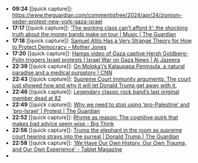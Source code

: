 - **09:24** [[quick capture]]:  https://www.theguardian.com/commentisfree/2024/apr/24/zionism-seder-protest-new-york-gaza-israel
- **17:17** [[quick capture]]:  [‘The working class can’t afford it’: the shocking truth about the money bands make on tour | Music | The Guardian](https://www.theguardian.com/music/2024/apr/25/shocking-truth-money-bands-make-on-tour-taylor-swift)
- **17:18** [[quick capture]]:  [Samuel Alito Has a Very Strange Theory for How to Protect Democracy – Mother Jones](https://www.motherjones.com/politics/2024/04/samuel-alito-supreme-court-trump-immunity/)
- **17:20** [[quick capture]]:  [Hamas video of Gaza captive Hersh Goldberg-Polin triggers Israel protests | Israel War on Gaza News | Al Jazeera](https://www.aljazeera.com/news/2024/4/25/hamas-video-of-gaza-captive-hersh-goldberg-polin-triggers-israel-protests)
- **22:39** [[quick capture]]:  [On Molokaʻi’s Kalaupapa Peninsula, a natural paradise and a medical purgatory | CNN](https://www.cnn.com/travel/kalaupapa-national-historical-park-hawaii/index.html)
- **22:43** [[quick capture]]:  [Supreme Court immunity arguments: The court just showed how and why it will let Donald Trump get away with it.](https://slate.com/news-and-politics/2024/04/supreme-court-immunity-arguments-which-way-now.html)
- **22:46** [[quick capture]]:  [Legendary classic rock band’s last original member dead at 82](https://www.nj.com/entertainment/2024/04/legendary-classic-rock-bands-last-original-member-dead-at-82.html)
- **22:49** [[quick capture]]:  [Why we need to stop using ‘pro-Palestine’ and ‘pro-Israel’ | Protest | The Guardian](https://www.theguardian.com/commentisfree/2024/apr/25/pro-palestine-israel-language-conflict)
- **22:52** [[quick capture]]:  [Rhyme as reason: The cognitive quirk that makes bad advice seem wise - Big Think](https://bigthink.com/neuropsych/rhyme-as-reason/)
- **22:56** [[quick capture]]:  [Trump the elephant in the room as supreme court hearing strays into the surreal | Donald Trump | The Guardian](https://www.theguardian.com/us-news/2024/apr/25/trump-supreme-court-immunity-analysis)
- **22:58** [[quick capture]]:  [‘We Have Our Own History, Our Own Trauma, and Our Own Experience’ - Tablet Magazine](https://www.tabletmag.com/sections/community/articles/the-minyan-jews-former-soviet-union)
-